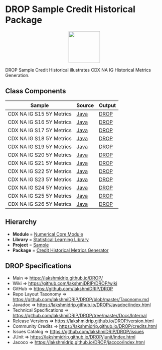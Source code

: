 # DROP Sample Credit Historical Package

<p align="center"><img src="https://github.com/lakshmiDRIP/DROP/blob/master/DRIP_Logo.gif?raw=true" width="100"></p>

DROP Sample Credit Historical illustrates CDX NA IG Historical Metrics Generation.


## Class Components

 |           Sample          | Source | Output |
 |---------------------------|--------|--------|
 | CDX NA IG S15 5Y Metrics  | [Java](https://github.com/lakshmiDRIP/DROP/tree/master/src/main/java/org/drip/sample/credithistorical/CDXNAIGS155YMetrics.java) | [DROP](https://github.com/lakshmiDRIP/DROP/blob/master/drop/org/drip/sample/credithistorical/CDXNAIGS155YMetrics.drop) |
 | CDX NA IG S16 5Y Metrics  | [Java](https://github.com/lakshmiDRIP/DROP/tree/master/src/main/java/org/drip/sample/credithistorical/CDXNAIGS165YMetrics.java) | [DROP](https://github.com/lakshmiDRIP/DROP/blob/master/drop/org/drip/sample/credithistorical/CDXNAIGS165YMetrics.drop) |
 | CDX NA IG S17 5Y Metrics  | [Java](https://github.com/lakshmiDRIP/DROP/tree/master/src/main/java/org/drip/sample/credithistorical/CDXNAIGS175YMetrics.java) | [DROP](https://github.com/lakshmiDRIP/DROP/blob/master/drop/org/drip/sample/credithistorical/CDXNAIGS175YMetrics.drop) |
 | CDX NA IG S18 5Y Metrics  | [Java](https://github.com/lakshmiDRIP/DROP/tree/master/src/main/java/org/drip/sample/credithistorical/CDXNAIGS185YMetrics.java) | [DROP](https://github.com/lakshmiDRIP/DROP/blob/master/drop/org/drip/sample/credithistorical/CDXNAIGS185YMetrics.drop) |
 | CDX NA IG S19 5Y Metrics  | [Java](https://github.com/lakshmiDRIP/DROP/tree/master/src/main/java/org/drip/sample/credithistorical/CDXNAIGS195YMetrics.java) | [DROP](https://github.com/lakshmiDRIP/DROP/blob/master/drop/org/drip/sample/credithistorical/CDXNAIGS195YMetrics.drop) |
 | CDX NA IG S20 5Y Metrics  | [Java](https://github.com/lakshmiDRIP/DROP/tree/master/src/main/java/org/drip/sample/credithistorical/CDXNAIGS205YMetrics.java) | [DROP](https://github.com/lakshmiDRIP/DROP/blob/master/drop/org/drip/sample/credithistorical/CDXNAIGS205YMetrics.drop) |
 | CDX NA IG S21 5Y Metrics  | [Java](https://github.com/lakshmiDRIP/DROP/tree/master/src/main/java/org/drip/sample/credithistorical/CDXNAIGS215YMetrics.java) | [DROP](https://github.com/lakshmiDRIP/DROP/blob/master/drop/org/drip/sample/credithistorical/CDXNAIGS215YMetrics.drop) |
 | CDX NA IG S22 5Y Metrics  | [Java](https://github.com/lakshmiDRIP/DROP/tree/master/src/main/java/org/drip/sample/credithistorical/CDXNAIGS225YMetrics.java) | [DROP](https://github.com/lakshmiDRIP/DROP/blob/master/drop/org/drip/sample/credithistorical/CDXNAIGS225YMetrics.drop) |
 | CDX NA IG S23 5Y Metrics  | [Java](https://github.com/lakshmiDRIP/DROP/tree/master/src/main/java/org/drip/sample/credithistorical/CDXNAIGS235YMetrics.java) | [DROP](https://github.com/lakshmiDRIP/DROP/blob/master/drop/org/drip/sample/credithistorical/CDXNAIGS235YMetrics.drop) |
 | CDX NA IG S24 5Y Metrics  | [Java](https://github.com/lakshmiDRIP/DROP/tree/master/src/main/java/org/drip/sample/credithistorical/CDXNAIGS245YMetrics.java) | [DROP](https://github.com/lakshmiDRIP/DROP/blob/master/drop/org/drip/sample/credithistorical/CDXNAIGS245YMetrics.drop) |
 | CDX NA IG S25 5Y Metrics  | [Java](https://github.com/lakshmiDRIP/DROP/tree/master/src/main/java/org/drip/sample/credithistorical/CDXNAIGS255YMetrics.java) | [DROP](https://github.com/lakshmiDRIP/DROP/blob/master/drop/org/drip/sample/credithistorical/CDXNAIGS255YMetrics.drop) |
 | CDX NA IG S26 5Y Metrics  | [Java](https://github.com/lakshmiDRIP/DROP/tree/master/src/main/java/org/drip/sample/credithistorical/CDXNAIGS265YMetrics.java) | [DROP](https://github.com/lakshmiDRIP/DROP/blob/master/drop/org/drip/sample/credithistorical/CDXNAIGS265YMetrics.drop) |


## Hierarchy

 <ul>
	<li><b>Module </b> = <a href = "https://github.com/lakshmiDRIP/DROP/tree/master/NumericalCore.md">Numerical Core Module</a></li>
	<li><b>Library</b> = <a href = "https://github.com/lakshmiDRIP/DROP/tree/master/StatisticalLearningLibrary.md">Statistical Learning Library</a></li>
	<li><b>Project</b> = <a href = "https://github.com/lakshmiDRIP/DROP/tree/master/src/main/java/org/drip/sample/README.md">Sample</a></li>
	<li><b>Package</b> = <a href = "https://github.com/lakshmiDRIP/DROP/tree/master/src/main/java/org/drip/sample/credithistorical/README.md">Credit Historical Metrics Generator</a></li>
 </ul>


## DROP Specifications

 * Main                     => https://lakshmidrip.github.io/DROP/
 * Wiki                     => https://github.com/lakshmiDRIP/DROP/wiki
 * GitHub                   => https://github.com/lakshmiDRIP/DROP
 * Repo Layout Taxonomy     => https://github.com/lakshmiDRIP/DROP/blob/master/Taxonomy.md
 * Javadoc                  => https://lakshmidrip.github.io/DROP/Javadoc/index.html
 * Technical Specifications => https://github.com/lakshmiDRIP/DROP/tree/master/Docs/Internal
 * Release Versions         => https://lakshmidrip.github.io/DROP/version.html
 * Community Credits        => https://lakshmidrip.github.io/DROP/credits.html
 * Issues Catalog           => https://github.com/lakshmiDRIP/DROP/issues
 * JUnit                    => https://lakshmidrip.github.io/DROP/junit/index.html
 * Jacoco                   => https://lakshmidrip.github.io/DROP/jacoco/index.html
